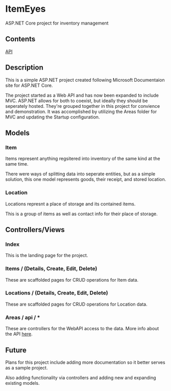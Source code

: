# ItemEyes
ASP.NET Core project for inventory management

## Contents
[API](https://github.com/kellivan/ItemEyes/tree/main/ItemEyes/Areas/api)

## Description
This is a simple ASP.NET project created following Microsoft Documentaion site
for ASP.NET Core.

The project started as a Web API and has now been expanded to include MVC.
ASP.NET allows for both to coexist, but ideally they should be seperately hosted.
They're grouped together in this project for convience and demonstration.
It was accomplished by utilizing the Areas folder for MVC and updating the Startup
configuration.

## Models

### Item
Items represent anything regsitered into inventory of the same kind at the same time.

There were ways of splitting data into seperate entities, but as a simple solution,
this one model represents goods, their receipt, and stored location.

### Location
Locations represnt a place of storage and its contained items.

This is a group of items as well as contact info for their place of storage.


## Controllers/Views

### Index
This is the landing page for the project.

### Items / (Details, Create, Edit, Delete)
These are scaffolded pages for CRUD operations for Item data.

### Locations / (Details, Create, Edit, Delete)
These are scaffolded pages for CRUD operations for Location data.

### Areas / api / *
These are controllers for the WebAPI access to the data. More info about the API [here](https://github.com/kellivan/ItemEyes/tree/main/ItemEyes/Areas/api).

## Future
Plans for this project include adding more documentation so it better serves as a sample project.

Also adding functionality via controllers and adding new and expanding existing models.
